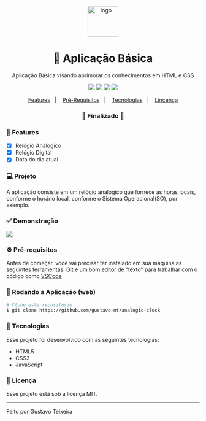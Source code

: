 <p align="center">
  <img src="https://github.com/gustavo-nt/carved-creations/blob/master/imagens/logo.png" alt="logo" height="80"/>
</p>

<h1 align="center">
    🚀 Aplicação Básica
</h1>

<p align="center">Aplicação Básica visando aprimorar os conhecimentos em HTML e CSS</p>

<p align="center">
  <img src="https://img.shields.io/static/v1?label=html&message=5.0&color=61DAFB&logo=html" />
  <img src="https://img.shields.io/static/v1?label=css&message=3.0&color=0088CC&logo=css" />
  <img src="https://img.shields.io/badge/last%21commit-march-important" />
  <img src="https://img.shields.io/badge/license-MIT-success"/>
</p>

<p align="center">
  <a href="#-features">Features</a>&nbsp;&nbsp;&nbsp;|&nbsp;&nbsp;&nbsp;
  <a href="#-pré-requisitos">Pré-Requisitos</a>&nbsp;&nbsp;&nbsp;|&nbsp;&nbsp;&nbsp;
  <a href="#-tecnologias">Tecnologias</a>&nbsp;&nbsp;&nbsp;|&nbsp;&nbsp;&nbsp;
  <a href="#-licença">Lincença</a>
</p>

<h3 align="center"> 
🚧  Finalizado  🚧
</h3>

### 📎 Features 

- [x] Relógio Análogico
- [x] Relógio Digital
- [x] Data do dia atual

### 💻 Projeto

A aplicação consiste em um relógio analógico que fornece as horas locais, conforme o horário local, conforme o Sistema Operacional(SO), por exemplo.

### ✅ Demonstração
<img src="https://github.com/gustavo-nt/carved-creations/blob/master/imagens/carved-creations.PNG"/>

### ⚙ Pré-requisitos

Antes de começar, você vai precisar ter instalado em sua máquina as seguintes ferramentas:
[Git](https://git-scm.com) e um bom editor de "texto" para trabalhar com o código como [VSCode](https://code.visualstudio.com/)

### 📗 Rodando a Aplicação (web)

```bash
# Clone este repositório
$ git clone https://github.com/gustavo-nt/analogic-clock
```

### 🚀 Tecnologias

Esse projeto foi desenvolvido com as seguintes tecnologias:

- HTML5
- CSS3
- JavaScript

### 📝 Licença

Esse projeto está sob a licença MIT.

<hr/>

Feito por Gustavo Teixeira

